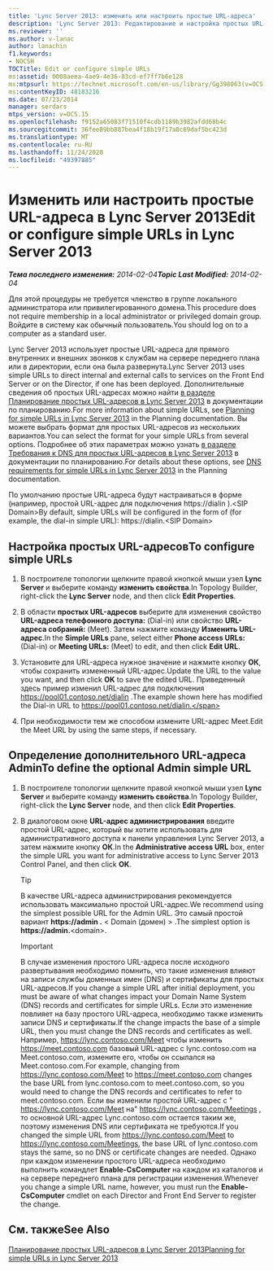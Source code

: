 ```yaml
---
title: 'Lync Server 2013: изменить или настроить простые URL-адреса'
description: 'Lync Server 2013: Редактирование и настройка простых URL-адресов.'
ms.reviewer: ''
ms.author: v-lanac
author: lanachin
f1.keywords:
- NOCSH
TOCTitle: Edit or configure simple URLs
ms:assetid: 0008aeea-4ae9-4e36-83cd-ef7ff7b6e128
ms:mtpsurl: https://technet.microsoft.com/en-us/library/Gg398063(v=OCS.15)
ms:contentKeyID: 48183216
ms.date: 07/23/2014
manager: serdars
mtps_version: v=OCS.15
ms.openlocfilehash: f9152a65083f71510f4cdb1189b3982afdd68b4c
ms.sourcegitcommit: 36fee89bb887bea4f18b19f17a8c69daf5bc423d
ms.translationtype: MT
ms.contentlocale: ru-RU
ms.lasthandoff: 11/24/2020
ms.locfileid: "49397885"
---
```

# <a name="edit-or-configure-simple-urls-in-lync-server-2013"></a><span data-ttu-id="9e6f1-103">Изменить или настроить простые URL-адреса в Lync Server 2013</span><span class="sxs-lookup"><span data-stu-id="9e6f1-103">Edit or configure simple URLs in Lync Server 2013</span></span>

<div data-xmlns="http://www.w3.org/1999/xhtml">

<div class="topic" data-xmlns="http://www.w3.org/1999/xhtml" data-msxsl="urn:schemas-microsoft-com:xslt" data-cs="https://msdn.microsoft.com/">

<div data-asp="https://msdn2.microsoft.com/asp">



</div>

<div id="mainSection">

<div id="mainBody"><span data-ttu-id="9e6f1-104">

<span> </span></span><span class="sxs-lookup"><span data-stu-id="9e6f1-104">

<span> </span></span></span>

<span data-ttu-id="9e6f1-105">_**Тема последнего изменения:** 2014-02-04_</span><span class="sxs-lookup"><span data-stu-id="9e6f1-105">_**Topic Last Modified:** 2014-02-04_</span></span>

<span data-ttu-id="9e6f1-106">Для этой процедуры не требуется членство в группе локального администратора или привилегированного домена.</span><span class="sxs-lookup"><span data-stu-id="9e6f1-106">This procedure does not require membership in a local administrator or privileged domain group.</span></span> <span data-ttu-id="9e6f1-107">Войдите в систему как обычный пользователь.</span><span class="sxs-lookup"><span data-stu-id="9e6f1-107">You should log on to a computer as a standard user.</span></span>

<span data-ttu-id="9e6f1-108">Lync Server 2013 использует простые URL-адреса для прямого внутренних и внешних звонков к службам на сервере переднего плана или в директории, если она была развернута.</span><span class="sxs-lookup"><span data-stu-id="9e6f1-108">Lync Server 2013 uses simple URLs to direct internal and external calls to services on the Front End Server or on the Director, if one has been deployed.</span></span> <span data-ttu-id="9e6f1-109">Дополнительные сведения об простых URL-адресах можно найти [в разделе Планирование простых URL-адресов в Lync Server 2013](lync-server-2013-planning-for-simple-urls.md) в документации по планированию.</span><span class="sxs-lookup"><span data-stu-id="9e6f1-109">For more information about simple URLs, see [Planning for simple URLs in Lync Server 2013](lync-server-2013-planning-for-simple-urls.md) in the Planning documentation.</span></span> <span data-ttu-id="9e6f1-110">Вы можете выбрать формат для простых URL-адресов из нескольких вариантов.</span><span class="sxs-lookup"><span data-stu-id="9e6f1-110">You can select the format for your simple URLs from several options.</span></span> <span data-ttu-id="9e6f1-111">Подробнее об этих параметрах можно узнать [в разделе Требования к DNS для простых URL-адресов в Lync Server 2013](lync-server-2013-dns-requirements-for-simple-urls.md) в документации по планированию.</span><span class="sxs-lookup"><span data-stu-id="9e6f1-111">For details about these options, see [DNS requirements for simple URLs in Lync Server 2013](lync-server-2013-dns-requirements-for-simple-urls.md) in the Planning documentation.</span></span>

<span data-ttu-id="9e6f1-112">По умолчанию простые URL-адреса будут настраиваться в форме (например, простой URL-адрес для подключения https://dialin ).\<SIP Domain\></span><span class="sxs-lookup"><span data-stu-id="9e6f1-112">By default, simple URLs will be configured in the form of (for example, the dial-in simple URL): https://dialin.\<SIP Domain\></span></span>

<div>

## <a name="to-configure-simple-urls"></a><span data-ttu-id="9e6f1-113">Настройка простых URL-адресов</span><span class="sxs-lookup"><span data-stu-id="9e6f1-113">To configure simple URLs</span></span>

1.  <span data-ttu-id="9e6f1-114">В построителе топологии щелкните правой кнопкой мыши узел **Lync Server** и выберите команду **изменить свойства**.</span><span class="sxs-lookup"><span data-stu-id="9e6f1-114">In Topology Builder, right-click the **Lync Server** node, and then click **Edit Properties**.</span></span>

2.  <span data-ttu-id="9e6f1-115">В области **простых URL-адресов** выберите для изменения свойство **URL-адреса телефонного доступа:** (Dial-in) или свойство **URL-адреса собраний:** (Meet). Затем нажмите команду **Изменить URL-адрес**.</span><span class="sxs-lookup"><span data-stu-id="9e6f1-115">In the **Simple URLs** pane, select either **Phone access URLs:** (Dial-in) or **Meeting URLs:** (Meet) to edit, and then click **Edit URL**.</span></span>

3.  <span data-ttu-id="9e6f1-116">Установите для URL-адреса нужное значение и нажмите кнопку **ОК**, чтобы сохранить измененный URL-адрес.</span><span class="sxs-lookup"><span data-stu-id="9e6f1-116">Update the URL to the value you want, and then click **OK** to save the edited URL.</span></span> <span data-ttu-id="9e6f1-117">Приведенный здесь пример изменил URL-адрес для подключения https://pool01.contoso.net/dialin .</span><span class="sxs-lookup"><span data-stu-id="9e6f1-117">The example shown here has modified the Dial-in URL to https://pool01.contoso.net/dialin.</span></span>

4.  <span data-ttu-id="9e6f1-118">При необходимости тем же способом измените URL-адрес Meet.</span><span class="sxs-lookup"><span data-stu-id="9e6f1-118">Edit the Meet URL by using the same steps, if necessary.</span></span>

</div>

<div>

## <a name="to-define-the-optional-admin-simple-url"></a><span data-ttu-id="9e6f1-119">Определение дополнительного URL-адреса Admin</span><span class="sxs-lookup"><span data-stu-id="9e6f1-119">To define the optional Admin simple URL</span></span>

1.  <span data-ttu-id="9e6f1-120">В построителе топологии щелкните правой кнопкой мыши узел **Lync Server** и выберите команду **изменить свойства**.</span><span class="sxs-lookup"><span data-stu-id="9e6f1-120">In Topology Builder, right-click the **Lync Server** node, and then click **Edit Properties**.</span></span>

2.  <span data-ttu-id="9e6f1-121">В диалоговом окне **URL-адрес администрирования** введите простой URL-адрес, который вы хотите использовать для административного доступа к панели управления Lync Server 2013, а затем нажмите кнопку **ОК**.</span><span class="sxs-lookup"><span data-stu-id="9e6f1-121">In the **Administrative access URL** box, enter the simple URL you want for administrative access to Lync Server 2013 Control Panel, and then click **OK**.</span></span>
    
    <div>
    

    > [!TIP]  
    > <span data-ttu-id="9e6f1-122">В качестве URL-адреса администрирования рекомендуется использовать максимально простой URL-адрес.</span><span class="sxs-lookup"><span data-stu-id="9e6f1-122">We recommend using the simplest possible URL for the Admin URL.</span></span> <span data-ttu-id="9e6f1-123">Это самый простой вариант <STRONG> https://admin .</STRONG> &lt; Domain (домен) &gt; .</span><span class="sxs-lookup"><span data-stu-id="9e6f1-123">The simplest option is <STRONG>https://admin.</STRONG>&lt;domain&gt;.</span></span>

    
    </div>
    
    <div>
    

    > [!IMPORTANT]  
    > <span data-ttu-id="9e6f1-124">В случае изменения простого URL-адреса после исходного развертывания необходимо помнить, что такие изменения влияют на записи службы доменных имен (DNS) и сертификаты для простых URL-адресов.</span><span class="sxs-lookup"><span data-stu-id="9e6f1-124">If you change a simple URL after initial deployment, you must be aware of what changes impact your Domain Name System (DNS) records and certificates for simple URLs.</span></span> <span data-ttu-id="9e6f1-125">Если это изменение повлияет на базу простого URL-адреса, необходимо также изменить записи DNS и сертификаты.</span><span class="sxs-lookup"><span data-stu-id="9e6f1-125">If the change impacts the base of a simple URL, then you must change the DNS records and certificates as well.</span></span> <span data-ttu-id="9e6f1-126">Например, https://lync.contoso.com/Meet чтобы изменить https://meet.contoso.com базовый URL-адрес с lync.contoso.com на Meet.contoso.com, измените его, чтобы он ссылался на Meet.contoso.com.</span><span class="sxs-lookup"><span data-stu-id="9e6f1-126">For example, changing from https://lync.contoso.com/Meet to https://meet.contoso.com changes the base URL from lync.contoso.com to meet.contoso.com, so you would need to change the DNS records and certificates to refer to meet.contoso.com.</span></span> <span data-ttu-id="9e6f1-127">Если вы изменили простой URL-адрес с " https://lync.contoso.com/Meet на" https://lync.contoso.com/Meetings , то основной URL-адрес Lync.contoso.com остается таким же, поэтому изменения DNS или сертификата не требуются.</span><span class="sxs-lookup"><span data-stu-id="9e6f1-127">If you changed the simple URL from https://lync.contoso.com/Meet to https://lync.contoso.com/Meetings, the base URL of lync.contoso.com stays the same, so no DNS or certificate changes are needed.</span></span> <span data-ttu-id="9e6f1-128">Однако при каждом изменении простого URL-адреса необходимо выполнить командлет <STRONG>Enable-CsComputer</STRONG> на каждом из каталогов и на сервере переднего плана для регистрации изменения.</span><span class="sxs-lookup"><span data-stu-id="9e6f1-128">Whenever you change a simple URL name, however, you must run the <STRONG>Enable-CsComputer</STRONG> cmdlet on each Director and Front End Server to register the change.</span></span>

    
    </div>

</div>

<div>

## <a name="see-also"></a><span data-ttu-id="9e6f1-129">См. также</span><span class="sxs-lookup"><span data-stu-id="9e6f1-129">See Also</span></span>


[<span data-ttu-id="9e6f1-130">Планирование простых URL-адресов в Lync Server 2013</span><span class="sxs-lookup"><span data-stu-id="9e6f1-130">Planning for simple URLs in Lync Server 2013</span></span>](lync-server-2013-planning-for-simple-urls.md)  
  

<span data-ttu-id="9e6f1-131"></div>

</div>

<span> </span>

</div>

</div>

</span><span class="sxs-lookup"><span data-stu-id="9e6f1-131"></div>

</div>

<span> </span>

</div>

</div>

</span></span></div>

